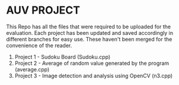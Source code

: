 # AUV PROJECT

This Repo has all the files that were required to be uploaded for the evaluation. Each project has been updated and saved accordingly in different branches for easy use. These haven't been merged for the convenience of the reader.

1) Project 1 - Sudoku Board (Sudoku.cpp)
2) Project 2 - Average of random value generated by the program (average.cpp)
3) Project 3 - Image detection and analysis using OpenCV (n3.cpp)
